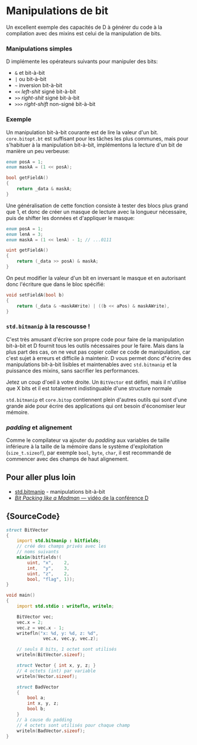 # Manipulations de bit

Un excellent exemple des capacités de D à générer du code à la compilation avec des mixins est celui de la manipulation de bits.

### Manipulations simples

D implémente les opérateurs suivants pour manipuler des bits:

- `&` et bit-à-bit
- `|` ou bit-à-bit
- `~` inversion bit-à-bit
- `<<` *left-shit* signé bit-à-bit
- `>>` *right-shit* signé bit-à-bit
- `>>>` *right-shift* non-signé bit-à-bit

### Exemple

Un manipulation bit-à-bit courante est de lire la valeur d'un bit. `core.bitopt.bt` est suffisant pour les tâches les plus communes, mais pour s'habituer à la manipulation bit-à-bit, implémentons la lecture d'un bit de manière un peu verbeuse:

```d
enum posA = 1;
enum maskA = (1 << posA);

bool getFieldA()
{
    return _data & maskA;
}
```

Une généralisation de cette fonction consiste à tester des blocs plus grand que 1, et donc de créer un masque de lecture avec la longueur nécessaire, puis de shifter les données et d'appliquer le masque:

```d
enum posA = 1;
enum lenA = 3;
enum maskA = (1 << lenA) - 1; // ...0111

uint getFieldA()
{
    return (_data >> posA) & maskA;
}
```

On peut modifier la valeur d'un bit en inversant le masque et en autorisant donc l'écriture que dans le bloc spécifié:

```d
void setFieldA(bool b)
{
    return (_data & ~maskAWrite) | ((b << aPos) & maskAWrite),
}
```

### `std.bitmanip` à la rescousse !

C'est très amusant d'écrire son propre code pour faire de la manipulation bit-à-bit et D fournit tous les outils nécessaires pour le faire. Mais dans la plus part des cas, on ne veut pas copier coller ce code de manipulation, car c'est sujet à erreurs et difficile à maintenir.
D vous permet donc d"écrire des manipulations bit-à-bit lisibles et maintenables avec `std.bitmanip` et la puissance des mixins, sans sacrifier les performances.

Jetez un coup d'oeil à votre droite. Un `BitVector` est défini, mais il n'utilise que X bits et il est totalement indistinguable d'une structure normale

`std.bitmanip` et `core.bitop` contiennent plein d'autres outils qui sont d'une grande aide pour écrire des applications qui ont besoin d'économiser leur mémoire.

### *padding* et alignement

Comme le compilateur va ajouter du *padding* aux variables de taille inférieure à la taille de la mémoire dans le système d'exploitation (`size_t.sizeof`), par exemple `bool`, `byte`, `char`, il est recommandé de commencer avec des champs de haut alignement.

## Pour aller plus loin

- [std.bitmanip](http://dlang.org/phobos/std_bitmanip.html) - manipulations bit-à-bit
- [_Bit Packing like a Madman_ — vidéo de la conférence D](http://dconf.org/2016/talks/sechet.html)

## {SourceCode}

```d
struct BitVector
{
    import std.bitmanip : bitfields;
    // créé des champs privés avec les
    // noms suivants
    mixin(bitfields!(
        uint, "x",    2,
        int,  "y",    3,
        uint, "z",    2,
        bool, "flag", 1));
}

void main()
{
    import std.stdio : writefln, writeln;

    BitVector vec;
    vec.x = 2;
    vec.z = vec.x - 1;
    writefln("x: %d, y: %d, z: %d",
              vec.x, vec.y, vec.z);

    // seuls 8 bits, 1 octet sont utilisés
    writeln(BitVector.sizeof);

    struct Vector { int x, y, z; }
    // 4 octets (int) par variable
    writeln(Vector.sizeof);

	struct BadVector
	{
		bool a;
		int x, y, z;
		bool b;
	}
    // à cause du padding
    // 4 octets sont utilisés pour chaque champ
	writeln(BadVector.sizeof);
}
```